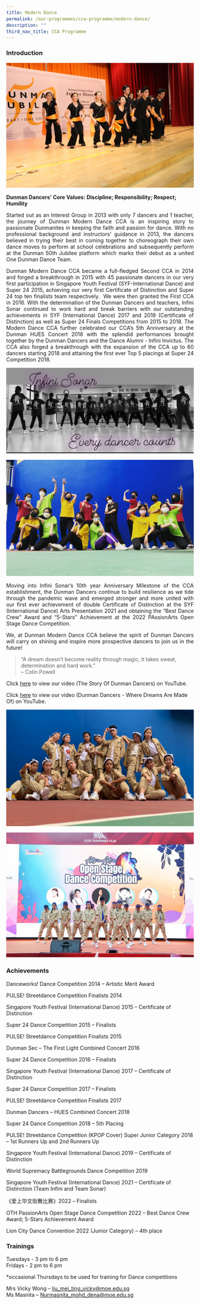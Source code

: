 ```yaml
---
title: Modern Dance
permalink: /our-programmes/cca-programme/modern-dance/
description: ""
third_nav_title: CCA Programme
---
```

### Introduction

![](/images/CCA%20Photos/Modern%20Dance/dance%20jubilee%201.jpg)

**Dunman Dancers' Core Values: Discipline; Responsibility; Respect; Humility**
<p style="text-align: justify;">Started out as an Interest Group in 2013 with only 7 dancers and 1 teacher, the journey of Dunman Modern Dance CCA is an inspiring story to passionate Dunmanites in keeping the faith and passion for dance. With no professional background and instructors' guidance in 2013, the dancers believed in trying their best in coming together to choreograph their own dance moves to perform at school celebrations and subsequently perform at the Dunman 50th Jubilee platform which marks their debut as a united One Dunman Dance Team.</p>
  
<p style="text-align: justify;">Dunman Modern Dance CCA became a full-fledged Second CCA in 2014 and forged a breakthrough in 2015 with 45 passionate dancers in our very first participation in Singapore Youth Festival (SYF-International Dance) and Super 24 2015, achieving our very first Certificate of Distinction and Super 24 top ten finalists team respectively.  We were then granted the First CCA in 2016. With the determination of the Dunman Dancers and teachers, Infini Sonar continued to work hard and break barriers with our outstanding achievements in SYF (International Dance) 2017 and 2019 (Certificate of Distinction) as well as Super 24 Finals Competitions from 2015 to 2018. The Modern Dance CCA further celebrated our CCA’s 5th Anniversary at the Dunman HUES Concert 2018 with the splendid performances brought together by the Dunman Dancers and the Dance Alumni - Infini Invictus. The CCA also forged a breakthrough with the expansion of the CCA up to 60 dancers starting 2018 and attaining the first ever Top 5 placings at Super 24 Competition 2018.</p>

![](/images/CCA%20Photos/Modern%20Dance/Infini%20Sonar_Every%20Dancer%20Counts.jpg)

![](/images/CCA%20Photos/Modern%20Dance/Infini_Sonar.jpeg)

<p style="text-align: justify;">Moving into Infini Sonar’s 10th year Anniversary Milestone of the CCA establishment, the Dunman Dancers continue to build resilience as we tide through the pandemic wave and emerged stronger and more united with our first ever achievement of double Certificate of Distinction at the SYF (International Dance) Arts Presentation 2021 and obtaining the “Best Dance Crew” Award and “5-Stars” Achievement at the 2022 PAssionArts Open Stage Dance Competition.</p>

<p style="text-align: justify;">We, at Dunman Modern Dance CCA believe the spirit of Dunman Dancers will carry on shining and inspire more prospective dancers to join us in the future!</p>

> “A dream doesn’t become reality through magic; it takes sweat, determination and hard work.” <br>– Colin Powell

Click <a href="https://www.youtube.com/watch?v=raa8jEAKzpM" target="_blank">here</a> to view our video (The Story Of Dunman Dancers) on YouTube.

Click <a href="https://www.youtube.com/watch?v=T5Cx5pbsr3M" target="_blank">here</a> to view our video (Dunman Dancers - Where Dreams Are Made Of) on YouTube.

![](/images/CCA%20Photos/Modern%20Dance/LCDC_01.jpeg)

![](/images/CCA%20Photos/Modern%20Dance/PassionArts.jpg)

### Achievements

Danceworks! Dance Competition 2014 – Artistic Merit Award 

PULSE! Streetdance Competition Finalists 2014 

Singapore Youth Festival (International Dance) 2015 – Certificate of Distinction

Super 24 Dance Competition 2015 – Finalists

PULSE! Streetdance Competition Finalists 2015

Dunman Sec – The First Light Combined Concert 2016

Super 24 Dance Competition 2016 – Finalists

Singapore Youth Festival (International Dance) 2017 – Certificate of Distinction

Super 24 Dance Competition 2017 – Finalists

PULSE! Streetdance Competition Finalists 2017

Dunman Dancers – HUES Combined Concert 2018

Super 24 Dance Competition 2018 – 5th Placing

PULSE! Streetdance Competition (KPOP Cover) Super Junior Category 2018 – 1st Runners Up and 2nd Runners Up

Singapore Youth Festival (International Dance) 2019 – Certificate of Distinction

World Supremacy Battlegrounds Dance Competition 2019 

Singapore Youth Festival (International Dance) 2021 – Certificate of Distinction (Team Infini and Team Sonar)

《爱上华文街舞比赛》2022 – Finalists

OTH PassionArts Open Stage Dance Competition 2022 – Best Dance Crew Award; 5-Stars Achievement Award

Lion City Dance Convention 2022 (Junior Category) – 4th place

### Trainings  

Tuesdays - 3 pm to 6 pm  
Fridays - 2 pm to 6 pm

\*occasional Thursdays to be used for training for Dance competitions

Mrs Vicky Wong – [liu\_mei\_ting\_vicky@moe.edu.sg](mailto:liu_mei_ting_vicky@moe.edu.sg)   
Ms Masnita – [Nurmasnita\_mohd\_dena@moe.edu.sg](mailto:Nurmasnita_mohd_dena@moe.edu.sg)
